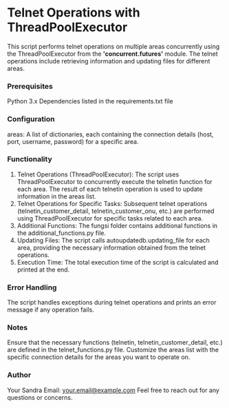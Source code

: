 # Telnet Operations with ThreadPoolExecutor
This script performs telnet operations on multiple areas concurrently using the ThreadPoolExecutor from the **'concurrent.futures'** module. The telnet operations include retrieving information and updating files for different areas.

### Prerequisites
Python 3.x
Dependencies listed in the requirements.txt file

### Configuration
areas: A list of dictionaries, each containing the connection details (host, port, username, password) for a specific area.

### Functionality
1. Telnet Operations (ThreadPoolExecutor):
The script uses ThreadPoolExecutor to concurrently execute the telnetin function for each area.
The result of each telnetin operation is used to update information in the areas list.
2. Telnet Operations for Specific Tasks:
Subsequent telnet operations (telnetin_customer_detail, telnetin_customer_onu, etc.) are performed using ThreadPoolExecutor for specific tasks related to each area.
3. Additional Functions:
The fungsi folder contains additional functions in the additional_functions.py file.
4. Updating Files:
The script calls autoupdatedb.updating_file for each area, providing the necessary information obtained from the telnet operations.
5. Execution Time:
The total execution time of the script is calculated and printed at the end.

### Error Handling
The script handles exceptions during telnet operations and prints an error message if any operation fails.

### Notes
Ensure that the necessary functions (telnetin, telnetin_customer_detail, etc.) are defined in the telnet_functions.py file.
Customize the areas list with the specific connection details for the areas you want to operate on.

### Author
Your Sandra
Email: your.email@example.com
Feel free to reach out for any questions or concerns.

